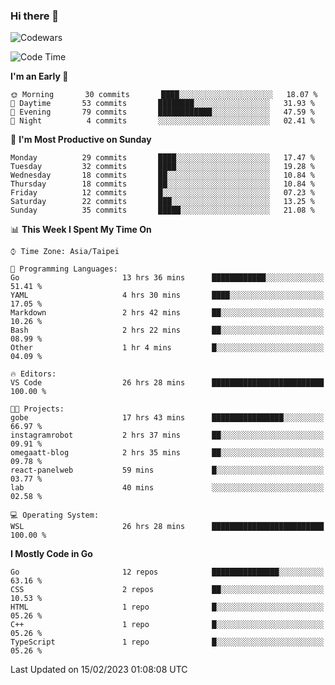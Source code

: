 ### Hi there 👋

![Codewars](https://www.codewars.com/users/omegaatt36/badges/small)

<!--START_SECTION:waka-->
![Code Time](http://img.shields.io/badge/Code%20Time-836%20hrs%2026%20mins-blue)

**I'm an Early 🐤** 

```text
🌞 Morning       30 commits       ████░░░░░░░░░░░░░░░░░░░░░   18.07 % 
🌆 Daytime       53 commits       ████████░░░░░░░░░░░░░░░░░   31.93 % 
🌃 Evening       79 commits       ████████████░░░░░░░░░░░░░   47.59 % 
🌙 Night          4 commits       ░░░░░░░░░░░░░░░░░░░░░░░░░   02.41 % 

```
📅 **I'm Most Productive on Sunday** 

```text
Monday          29 commits       ████░░░░░░░░░░░░░░░░░░░░░   17.47 % 
Tuesday         32 commits       ████░░░░░░░░░░░░░░░░░░░░░   19.28 % 
Wednesday       18 commits       ██░░░░░░░░░░░░░░░░░░░░░░░   10.84 % 
Thursday        18 commits       ██░░░░░░░░░░░░░░░░░░░░░░░   10.84 % 
Friday          12 commits       █░░░░░░░░░░░░░░░░░░░░░░░░   07.23 % 
Saturday        22 commits       ███░░░░░░░░░░░░░░░░░░░░░░   13.25 % 
Sunday          35 commits       █████░░░░░░░░░░░░░░░░░░░░   21.08 % 

```


📊 **This Week I Spent My Time On** 

```text
⌚︎ Time Zone: Asia/Taipei

💬 Programming Languages: 
Go                       13 hrs 36 mins      ████████████░░░░░░░░░░░░░   51.41 % 
YAML                     4 hrs 30 mins       ████░░░░░░░░░░░░░░░░░░░░░   17.05 % 
Markdown                 2 hrs 42 mins       ██░░░░░░░░░░░░░░░░░░░░░░░   10.26 % 
Bash                     2 hrs 22 mins       ██░░░░░░░░░░░░░░░░░░░░░░░   08.99 % 
Other                    1 hr 4 mins         █░░░░░░░░░░░░░░░░░░░░░░░░   04.09 % 

🔥 Editors: 
VS Code                  26 hrs 28 mins      █████████████████████████   100.00 % 

🐱‍💻 Projects: 
gobe                     17 hrs 43 mins      ████████████████░░░░░░░░░   66.97 % 
instagramrobot           2 hrs 37 mins       ██░░░░░░░░░░░░░░░░░░░░░░░   09.91 % 
omegaatt-blog            2 hrs 35 mins       ██░░░░░░░░░░░░░░░░░░░░░░░   09.78 % 
react-panelweb           59 mins             █░░░░░░░░░░░░░░░░░░░░░░░░   03.77 % 
lab                      40 mins             ░░░░░░░░░░░░░░░░░░░░░░░░░   02.58 % 

💻 Operating System: 
WSL                      26 hrs 28 mins      █████████████████████████   100.00 % 

```

**I Mostly Code in Go** 

```text
Go                       12 repos            ███████████████░░░░░░░░░░   63.16 % 
CSS                      2 repos             ██░░░░░░░░░░░░░░░░░░░░░░░   10.53 % 
HTML                     1 repo              █░░░░░░░░░░░░░░░░░░░░░░░░   05.26 % 
C++                      1 repo              █░░░░░░░░░░░░░░░░░░░░░░░░   05.26 % 
TypeScript               1 repo              █░░░░░░░░░░░░░░░░░░░░░░░░   05.26 % 

```



 Last Updated on 15/02/2023 01:08:08 UTC
<!--END_SECTION:waka-->

<!--
**omegaatt36/omegaatt36** is a ✨ _special_ ✨ repository because its `README.md` (this file) appears on your GitHub profile.

Here are some ideas to get you started:

- 🔭 I’m currently working on ...
- 🌱 I’m currently learning ...
- 👯 I’m looking to collaborate on ...
- 🤔 I’m looking for help with ...
- 💬 Ask me about ...
- 📫 How to reach me: ...
- 😄 Pronouns: ...
- ⚡ Fun fact: ...
-->
